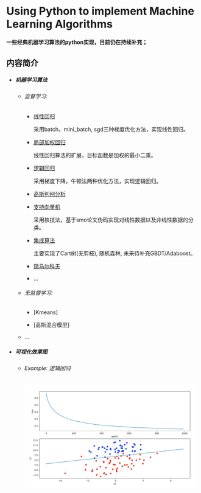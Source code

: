 # Using Python to implement Machine Learning Algorithms

#### 一些经典机器学习算法的python实现，目前仍在持续补充；

## 内容简介

*	##### 机器学习算法
	*	###### 监督学习:
		*	[线性回归](https://github.com/DoneHome/STUDY/tree/master/algorithm/LinearRegression) <br>

		    采用batch，mini_batch, sgd三种梯度优化方法，实现线性回归。

		*	[局部加权回归](https://github.com/DoneHome/STUDY/tree/master/algorithm/LWR) <br>

		    线性回归算法的扩展，目标函数是加权的最小二乘。

		*	[逻辑回归](https://github.com/DoneHome/STUDY/tree/master/algorithm/LogisticRegression) <br>

		    采用梯度下降，牛顿法两种优化方法，实现逻辑回归。

		*	[高斯判别分析](https://github.com/DoneHome/STUDY/tree/master/algorithm/GDA) <br>

		*	[支持向量机](https://github.com/DoneHome/STUDY/tree/master/algorithm/SVM) <br>

		    采用核技法，基于smo论文伪码实现对线性数据以及非线性数据的分类。

		*	[集成算法](https://github.com/DoneHome/STUDY/tree/master/algorithm/EnsembleClassifier) <br>

		    主要实现了Cart树(无剪枝), 随机森林, 未来待补充GBDT/Adaboost。

		*	[隐马尔科夫](https://github.com/DoneHome/STUDY/tree/master/algorithm/HMM) <br>

		*	...

	*	###### 无监督学习: 
		*	[Kmeans] <br>

		*	[高斯混合模型] <br>

	*	... 

*	##### 可视化效果图
	*	###### Example:  *逻辑回归*
		<img src="https://github.com/DoneHome/STUDY/blob/master/algorithm/LogisticRegression/Logistic_Regression_SGD.png" width = "450" alt="逻辑回归" />


